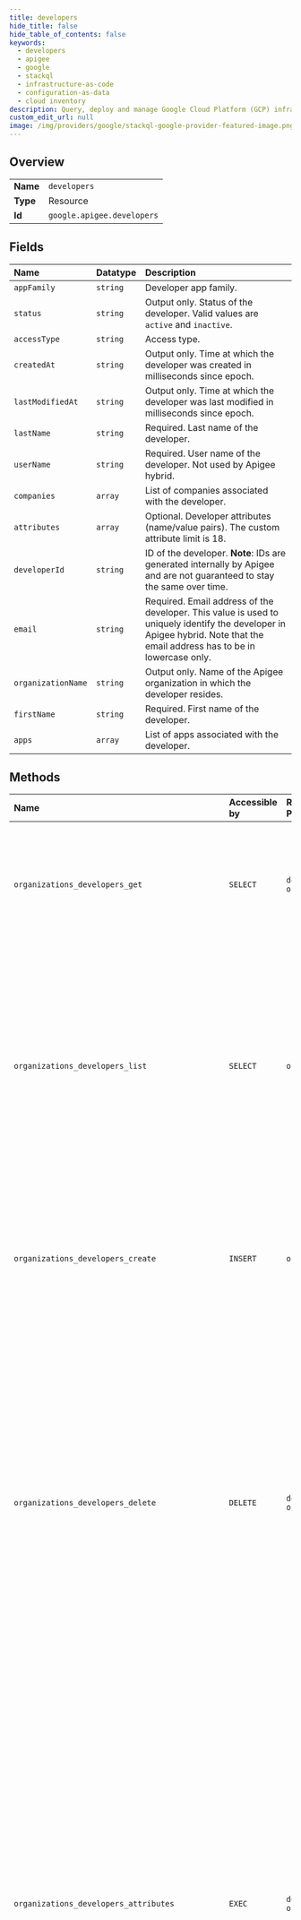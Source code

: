 ```yaml
---
title: developers
hide_title: false
hide_table_of_contents: false
keywords:
  - developers
  - apigee
  - google    
  - stackql
  - infrastructure-as-code
  - configuration-as-data
  - cloud inventory
description: Query, deploy and manage Google Cloud Platform (GCP) infrastructure and resources using SQL
custom_edit_url: null
image: /img/providers/google/stackql-google-provider-featured-image.png
---
```

  
    

## Overview
<table><tbody>
<tr><td><b>Name</b></td><td><code>developers</code></td></tr>
<tr><td><b>Type</b></td><td>Resource</td></tr>
<tr><td><b>Id</b></td><td><code>google.apigee.developers</code></td></tr>
</tbody></table>

## Fields
| Name | Datatype | Description |
|:-----|:---------|:------------|
| `appFamily` | `string` | Developer app family. |
| `status` | `string` | Output only. Status of the developer. Valid values are `active` and `inactive`. |
| `accessType` | `string` | Access type. |
| `createdAt` | `string` | Output only. Time at which the developer was created in milliseconds since epoch. |
| `lastModifiedAt` | `string` | Output only. Time at which the developer was last modified in milliseconds since epoch. |
| `lastName` | `string` | Required. Last name of the developer. |
| `userName` | `string` | Required. User name of the developer. Not used by Apigee hybrid. |
| `companies` | `array` | List of companies associated with the developer. |
| `attributes` | `array` | Optional. Developer attributes (name/value pairs). The custom attribute limit is 18. |
| `developerId` | `string` | ID of the developer. **Note**: IDs are generated internally by Apigee and are not guaranteed to stay the same over time. |
| `email` | `string` | Required. Email address of the developer. This value is used to uniquely identify the developer in Apigee hybrid. Note that the email address has to be in lowercase only. |
| `organizationName` | `string` | Output only. Name of the Apigee organization in which the developer resides. |
| `firstName` | `string` | Required. First name of the developer. |
| `apps` | `array` | List of apps associated with the developer. |
## Methods
| Name | Accessible by | Required Params | Description |
|:-----|:--------------|:----------------|:------------|
| `organizations_developers_get` | `SELECT` | `developersId, organizationsId` | Returns the developer details, including the developer's name, email address, apps, and other information. **Note**: The response includes only the first 100 developer apps. |
| `organizations_developers_list` | `SELECT` | `organizationsId` | Lists all developers in an organization by email address. By default, the response does not include company developers. Set the `includeCompany` query parameter to `true` to include company developers. **Note**: A maximum of 1000 developers are returned in the response. You paginate the list of developers returned using the `startKey` and `count` query parameters. |
| `organizations_developers_create` | `INSERT` | `organizationsId` | Creates a developer. Once created, the developer can register an app and obtain an API key. At creation time, a developer is set as `active`. To change the developer status, use the SetDeveloperStatus API. |
| `organizations_developers_delete` | `DELETE` | `developersId, organizationsId` | Deletes a developer. All apps and API keys associated with the developer are also removed. **Warning**: This API will permanently delete the developer and related artifacts. To avoid permanently deleting developers and their artifacts, set the developer status to `inactive` using the SetDeveloperStatus API. **Note**: The delete operation is asynchronous. The developer app is deleted immediately, but its associated resources, such as apps and API keys, may take anywhere from a few seconds to a few minutes to be deleted. |
| `organizations_developers_attributes` | `EXEC` | `developersId, organizationsId` | Updates developer attributes. This API replaces the existing attributes with those specified in the request. Add new attributes, and include or exclude any existing attributes that you want to retain or remove, respectively. The custom attribute limit is 18. **Note**: OAuth access tokens and Key Management Service (KMS) entities (apps, developers, and API products) are cached for 180 seconds (default). Any custom attributes associated with these entities are cached for at least 180 seconds after the entity is accessed at runtime. Therefore, an `ExpiresIn` element on the OAuthV2 policy won't be able to expire an access token in less than 180 seconds. |
| `organizations_developers_set_developer_status` | `EXEC` | `developersId, organizationsId` | Sets the status of a developer. A developer is `active` by default. If you set a developer's status to `inactive`, the API keys assigned to the developer apps are no longer valid even though the API keys are set to `approved`. Inactive developers can still sign in to the developer portal and create apps; however, any new API keys generated during app creation won't work. To set the status of a developer, set the `action` query parameter to `active` or `inactive`, and the `Content-Type` header to `application/octet-stream`. If successful, the API call returns the following HTTP status code: `204 No Content` |
| `organizations_developers_update` | `EXEC` | `developersId, organizationsId` | Updates a developer. This API replaces the existing developer details with those specified in the request. Include or exclude any existing details that you want to retain or delete, respectively. The custom attribute limit is 18. **Note**: OAuth access tokens and Key Management Service (KMS) entities (apps, developers, and API products) are cached for 180 seconds (current default). Any custom attributes associated with these entities are cached for at least 180 seconds after the entity is accessed at runtime. Therefore, an `ExpiresIn` element on the OAuthV2 policy won't be able to expire an access token in less than 180 seconds. |
